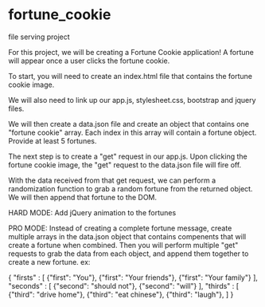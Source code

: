 # fortune_cookie

file serving project

For this project, we will be creating a Fortune Cookie application! A fortune will appear once a user clicks the fortune cookie.

To start, you will need to create an index.html file that contains the fortune cookie image.

We will also need to link up our app.js, stylesheet.css, bootstrap and jquery files.

We will then create a data.json file and create an object that contains one "fortune cookie" array. 
Each index in this array will contain a fortune object. Provide at least 5 fortunes.

The next step is to create a "get" request in our app.js. 
Upon clicking the fortune cookie image, the "get" request to the data.json file will fire off.

With the data received from that get request, we can perform a randomization function to grab a random fortune from the returned object. 
We will then append that fortune to the DOM.

HARD MODE: 
Add jQuery animation to the fortunes

PRO MODE: 
Instead of creating a complete fortune message, create multiple arrays in the data.json object that contains compenents that will create a fortune when combined.
Then you will perform multiple "get" requests to grab the data from each object, and append them together to create a new fortune.
ex:

{
  "firsts" : [
    {"first": "You"},
    {"first": "Your friends"},
    {"first": "Your family"}
  ],
  "seconds" : [
    {"second": "should not"},
    {"second": "will"}
  ],
  "thirds" : [
    {"third": "drive home"},
    {"third": "eat chinese"},
    {"third": "laugh"},
  ]
}
